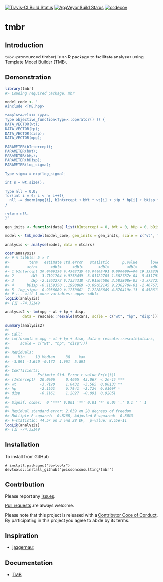 
<!-- README.md is generated from README.Rmd. Please edit that file -->
[![Travis-CI Build Status](https://travis-ci.org/poissonconsulting/tmbr.svg?branch=master)](https://travis-ci.org/poissonconsulting/tmbr) [![AppVeyor Build Status](https://ci.appveyor.com/api/projects/status/github/poissonconsulting/tmbr?branch=master&svg=true)](https://ci.appveyor.com/project/poissonconsulting/tmbr) [![codecov](https://codecov.io/gh/poissonconsulting/tmbr/branch/master/graph/badge.svg)](https://codecov.io/gh/poissonconsulting/tmbr)

tmbr
====

Introduction
------------

`tmbr` (pronounced timber) is an R package to facilitate analyses using Template Model Builder (TMB).

Demonstration
-------------

``` r
library(tmbr)
#> Loading required package: mbr

model_code <- "
#include <TMB.hpp>

template<class Type>
Type objective_function<Type>::operator() () {
DATA_VECTOR(wt);
DATA_VECTOR(hp);
DATA_VECTOR(disp);
DATA_VECTOR(mpg);

PARAMETER(bIntercept); 
PARAMETER(bWt); 
PARAMETER(bHp); 
PARAMETER(bDisp); 
PARAMETER(log_sigma);

Type sigma = exp(log_sigma);

int n = wt.size();

Type nll = 0.0;
for(int i = 0; i < n; i++){
  nll -= dnorm(mpg[i], bIntercept + bWt * wt[i] + bHp * hp[i] + bDisp * disp[i], sigma, true);
}

return nll;
}"

gen_inits <- function(data) list(bIntercept = 0, bWt = 0, bHp = 0, bDisp = 0, log_sigma = 0)

model <- tmb_model(model_code, gen_inits = gen_inits, scale = c("wt", "hp", "disp"))

analysis <- analyse(model, data = mtcars)

coef(analysis)
#> # A tibble: 5 × 7
#>         term   estimate std.error   statistic      p.value      lower
#>        <chr>      <dbl>     <dbl>       <dbl>        <dbl>      <dbl>
#> 1 bIntercept 20.0906136 0.4363725 46.04005491 0.000000e+00 19.2353392
#> 2        bWt -3.7191704 0.9758459 -3.81122705 1.382787e-04 -5.6317933
#> 3        bHp -2.1362272 0.7334318 -2.91264586 3.583808e-03 -3.5737272
#> 4      bDisp -0.1159350 1.1998888 -0.09662145 9.230270e-01 -2.4676739
#> 5  log_sigma  0.9036089 0.1250001  7.22886649 4.870419e-13  0.6586132
#> # ... with 1 more variables: upper <dbl>
logLik(analysis)
#> [1] -74.32149

analysis2 <- lm(mpg ~ wt + hp + disp, 
        data = rescale::rescale(mtcars, scale = c("wt", "hp", "disp")))

summary(analysis2)
#> 
#> Call:
#> lm(formula = mpg ~ wt + hp + disp, data = rescale::rescale(mtcars, 
#>     scale = c("wt", "hp", "disp")))
#> 
#> Residuals:
#>    Min     1Q Median     3Q    Max 
#> -3.891 -1.640 -0.172  1.061  5.861 
#> 
#> Coefficients:
#>             Estimate Std. Error t value Pr(>|t|)    
#> (Intercept)  20.0906     0.4665  43.067  < 2e-16 ***
#> wt           -3.7190     1.0432  -3.565  0.00133 ** 
#> hp           -2.1362     0.7841  -2.724  0.01097 *  
#> disp         -0.1161     1.2827  -0.091  0.92851    
#> ---
#> Signif. codes:  0 '***' 0.001 '**' 0.01 '*' 0.05 '.' 0.1 ' ' 1
#> 
#> Residual standard error: 2.639 on 28 degrees of freedom
#> Multiple R-squared:  0.8268, Adjusted R-squared:  0.8083 
#> F-statistic: 44.57 on 3 and 28 DF,  p-value: 8.65e-11
logLik(analysis)
#> [1] -74.32149
```

Installation
------------

To install from GitHub

    # install.packages("devtools")
    devtools::install_github("poissonconsulting/tmbr")

Contribution
------------

Please report any [issues](https://github.com/poissonconsulting/tmbr/issues).

[Pull requests](https://github.com/poissonconsulting/tmbr/pulls) are always welcome.

Please note that this project is released with a [Contributor Code of Conduct](CONDUCT.md). By participating in this project you agree to abide by its terms.

Inspiration
-----------

-   [jaggernaut](https://github.com/poissonconsulting/jaggernaut)

Documentation
-------------

-   [TMB](https://github.com/kaskr/adcomp)
